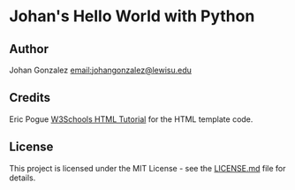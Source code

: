 # Johan's Hello World with Python

## Author
Johan Gonzalez [email:johangonzalez@lewisu.edu](mailto:johangonzalez@lewisu.edu)

## Credits
Eric Pogue
[W3Schools HTML Tutorial](https://www.w3schools.com/html/) for the HTML template code.

## License
This project is licensed under the MIT License - see the [LICENSE.md](LICENSE) file for details.
